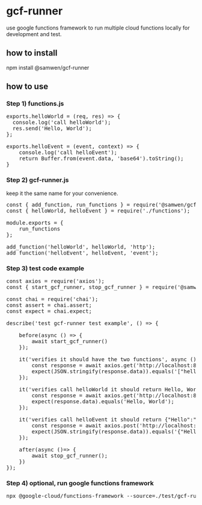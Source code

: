 # gcf-runner

use google functions framework to run multiple cloud functions locally for development and test.

## how to install

npm install @samwen/gcf-runner

## how to use

### Step 1) functions.js 
<pre>
exports.helloWorld = (req, res) => {
  console.log('call helloWorld');
  res.send('Hello, World');
};

exports.helloEvent = (event, context) => {
    console.log('call helloEvent');
    return Buffer.from(event.data, 'base64').toString();
}
</pre>

### Step 2) gcf-runner.js
keep it the same name for your convenience.
<pre>
const { add_function, run_functions } = require('@samwen/gcf-runner');
const { helloWorld, helloEvent } = require('./functions');

module.exports = {
    run_functions
};

add_function('helloWorld', helloWorld, 'http');
add_function('helloEvent', helloEvent, 'event');
</pre>

### Step 3) test code example
<pre>
const axios = require('axios');
const { start_gcf_runner, stop_gcf_runner } = require('@samwen/gcf-runner');

const chai = require('chai');
const assert = chai.assert;
const expect = chai.expect;

describe('test gcf-runner test example', () => {

    before(async () => {
        await start_gcf_runner()
    });

    it('verifies it should have the two functions', async () => {
        const response = await axios.get('http://localhost:8080');
        expect(JSON.stringify(response.data)).equals('["helloWorld","helloEvent"]');
    });

    it('verifies call helloWorld it should return Hello, World', async () => {
        const response = await axios.get('http://localhost:8080/helloWorld');
        expect(response.data).equals('Hello, World');
    });

    it('verifies call helloEvent it should return {"Hello":"Event"}', async () => {
        const response = await axios.post('http://localhost:8080/helloEvent', {Hello: 'Event'});
        expect(JSON.stringify(response.data)).equals('{"Hello":"Event"}');
    });

    after(async ()=> {
        await stop_gcf_runner();
    })
});
</pre>

### Step 4) optional, run google functions framework
<pre>
npx @google-cloud/functions-framework --source=./test/gcf-runner.js --target=run_functions
</pre>